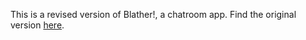 This is a revised version of Blather!, a chatroom app.
Find the original version [here](https://github.com/bonemusheen/blather).